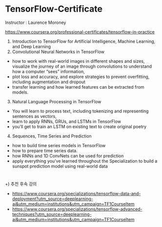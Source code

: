 # TensorFlow-Certificate

Instructor : Laurence Moroney

https://www.coursera.org/professional-certificates/tensorflow-in-practice

1. Introduction to TensorFlow for Artificial Intelligence, Machine Learning, and Deep Learning
2. Convolutional Neural Networks in TensorFlow
- how to work with real-world images in different shapes and sizes, visualize the journey of an image through convolutions to understand how a computer “sees” information, 
- plot loss and accuracy, and explore strategies to prevent overfitting, including augmentation and dropout
- transfer learning and how learned features can be extracted from models. 
3. Natural Language Processing in TensorFlow
- You will learn to process text, including tokenizing and representing sentences as vectors,
- learn to apply RNNs, GRUs, and LSTMs in TensorFlow
- you’ll get to train an  LSTM on existing text to create original poetry
4. Sequences, Time Series and Prediction
- how to build time series models in TensorFlow
- how to prepare time series data.
- how RNNs and 1D ConvNets can be used for prediction
-  apply everything you’ve learned throughout the Specialization to build a sunspot prediction model using real-world data

# 
+) 추천 후속 강의 
- https://www.coursera.org/specializations/tensorflow-data-and-deployment?utm_source=deeplearning-ai&utm_medium=institutions&utm_campaign=TF1CourseItem
- https://www.coursera.org/specializations/tensorflow-advanced-techniques?utm_source=deeplearning-ai&utm_medium=institutions&utm_campaign=TF1CourseItem
